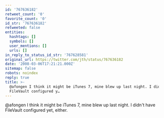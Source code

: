 ```yaml
---
id: '767636182'
retweet_count: '0'
favorite_count: '0'
id_str: '767636182'
retweeted: false
entities:
  hashtags: []
  symbols: []
  user_mentions: []
  urls: []
in_reply_to_status_id_str: '767628581'
original_url: https://twitter.com/jth/status/767636182
date: '2008-03-06T17:21:21.000Z'
sitemap: false
robots: noindex
reply: true
title: >-
  @afongen I think it might be iTunes 7, mine blew up last night. I didn't have
  FileVault configured y…
---
```


@afongen I think it might be iTunes 7, mine blew up last night. I didn't have FileVault configured yet, either.